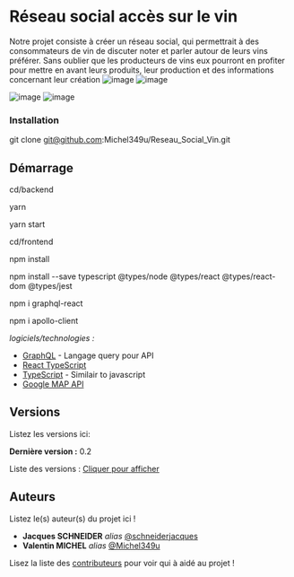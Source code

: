 # Réseau social accès sur le vin

Notre projet consiste à créer un réseau social, qui permettrait à des consommateurs de vin de discuter noter et parler autour de leurs vins préférer. Sans oublier que les producteurs de vins eux pourront en profiter pour mettre en avant leurs produits, leur production et des informations concernant leur création
![image](https://user-images.githubusercontent.com/55313428/117568122-2622f780-b0bf-11eb-844d-ada7d517f354.png)
![image](https://user-images.githubusercontent.com/55313428/117568233-82861700-b0bf-11eb-80fd-d71dcf35c2fd.png)

![image](https://user-images.githubusercontent.com/55313428/117568199-5b2f4a00-b0bf-11eb-9a27-7c8dfb5e8ccd.png)
![image](https://user-images.githubusercontent.com/55313428/117568211-61bdc180-b0bf-11eb-8fa3-3c6316feb2d4.png)

### Installation

git clone git@github.com:Michel349u/Reseau_Social_Vin.git

## Démarrage

cd/backend

yarn

yarn start


cd/frontend

npm install

npm install --save typescript @types/node @types/react @types/react-dom @types/jest

npm i graphql-react

npm i apollo-client


_logiciels/technologies :_
* [GraphQL](https://graphql.org/) - Langage query pour API
* [React TypeScript](https://www.typescriptlang.org/docs/handbook/react.html)
* [TypeScript](https://www.typescriptlang.org) - Similair to javascript
* [Google MAP API](https://developers.google.com/maps?hl=fr)


## Versions
Listez les versions ici:

**Dernière version :** 0.2

Liste des versions : [Cliquer pour afficher](https://github.com/Michel349u/ProjetGraphQL/tags)

## Auteurs
Listez le(s) auteur(s) du projet ici !
* **Jacques SCHNEIDER** _alias_ [@schneiderjacques](https://github.com/schneiderjacques)
* **Valentin MICHEL** _alias_ [@Michel349u](https://github.com/Michel349u)

Lisez la liste des [contributeurs](https://github.com/your/project/contributors) pour voir qui à aidé au projet !

